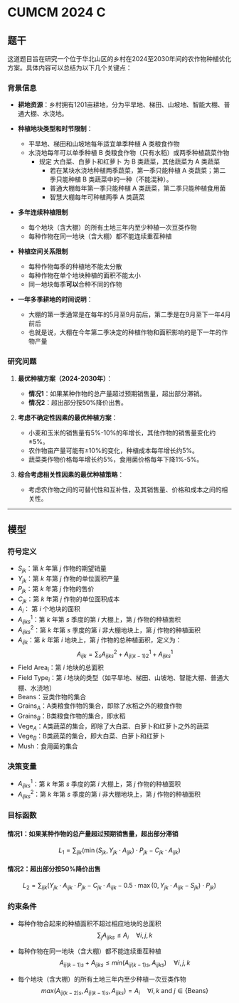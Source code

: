 
# CUMCM 2024 C

## 题干

这道题目旨在研究一个位于华北山区的乡村在2024至2030年间的农作物种植优化方案。具体内容可以总结为以下几个关键点：

### 背景信息
- **耕地资源**：乡村拥有1201亩耕地，分为平旱地、梯田、山坡地、智能大棚、普通大棚、水浇地。
- **种植地块类型和时节限制**：
    - 平旱地、梯田和山坡地每年适宜单季种植 A 类粮食作物
    - 水浇地每年可以单季种植 B 类粮食作物（只有水稻）或两季种植蔬菜作物
        - 规定 大白菜、白萝卜和红萝卜 为 B 类蔬菜，其他蔬菜为 A 类蔬菜
            - 若在某块水浇地种植两季蔬菜，第一季只能种植 A 类蔬菜；第二季只能种植 B 类蔬菜中的一种（不能混种）。
            - 普通大棚每年第一季只能种植 A 类蔬菜，第二季只能种植食用菌
            - 智慧大棚每年可种植两季 A 类蔬菜
- **多年连续种植限制**
    - 每个地块（含大棚）的所有土地三年内至少种植一次豆类作物
    - 每种作物在同一地块（含大棚）都不能连续重茬种植
- **种植空间关系限制**
    - 每种作物每季的种植地不能太分散
    - 每种作物在单个地块种植的面积不能太小
    - 同一地块每季**可以**合种不同的作物

- **一年多季耕地的时间说明**：
    - 大棚的第一季通常是在每年的5月至9月前后，第二季是在9月至下一年4月前后
    - 也就是说，大棚在今年第二季决定的种植作物和面积影响的是下一年的作物产量

### 研究问题
1. **最优种植方案（2024-2030年）**：
   - **情况1**：如果某种作物的总产量超过预期销售量，超出部分滞销。
   - **情况2**：超出部分按50%降价出售。

2. **考虑不确定性因素的最优种植方案**：
   - 小麦和玉米的销售量有5%-10%的年增长，其他作物的销售量变化约±5%。
   - 农作物亩产量可能有±10%的变化，种植成本每年增长约5%。
   - 蔬菜类作物价格每年增长约5%，食用菌价格每年下降1%-5%。

3. **综合考虑相关性因素的最优种植策略**：
   - 考虑农作物之间的可替代性和互补性，及其销售量、价格和成本之间的相关性。

---


## 模型

### 符号定义

- $S_{jk}$：第 $k$ 年第 $j$ 作物的期望销量
- $Y_{jk}$：第 $k$ 年第 $j$ 作物的单位面积产量
- $P_{jk}$：第 $k$ 年第 $j$ 作物的售价
- $C_{jk}$：第 $k$ 年第 $j$ 作物的单位面积成本
- $A_{i}$： 第 $i$ 个地块的面积
- $A^1_{ijks}$：第 $k$ 年第 $s$ 季度的第 $i$ 大棚上，第 $j$ 作物的种植面积
- $A^2_{ijks}$：第 $k$ 年第 $s$ 季度的第 $i$ 非大棚地块上，第 $j$ 作物的种植面积
- $A_{ijk}$：第 $k$ 年第 $i$ 地块上，第 $j$ 作物的总种植面积，定义为：
  $$
  A_{ijk} = \sum_s A^2_{ijks} + A^1_{ij(k-1)2} + A^1_{ijks}
  $$
- $\text{Field Area}_i$：第 $i$ 地块的总面积
- $\text{Field Type}_i$：第 $i$ 地块的类型（如平旱地、梯田、山坡地、智能大棚、普通大棚、水浇地）
- $\text{Beans}$：豆类作物的集合
- $\text{Grains}_A$：A类粮食作物的集合，即除了水稻之外的粮食作物
- $\text{Grains}_B$：B类粮食作物的集合，即水稻
- $\text{Vege}_A$：A类蔬菜的集合，即除了大白菜、白萝卜和红萝卜之外的蔬菜
- $\text{Vege}_B$：B类蔬菜的集合，即大白菜、白萝卜和红萝卜
- $\text{Mush}$：食用菌的集合

### 决策变量

- $A^1_{ijks}$：第 $k$ 年第 $s$ 季度的第 $i$ 大棚上，第 $j$ 作物的种植面积
- $A^2_{ijks}$：第 $k$ 年第 $s$ 季度的第 $i$ 非大棚地块上，第 $j$ 作物的种植面积

### 目标函数

#### 情况1：如果某种作物的总产量超过预期销售量，超出部分滞销

$$
L_1 = \sum_{ijk} \left( \min \left( S_{jk}, Y_{jk} \cdot A_{ijk} \right) \cdot P_{jk} - C_{jk} \cdot A_{ijk} \right)
$$

#### 情况2：超出部分按50%降价出售

$$
L_2 = \sum_{ijk} \left( Y_{jk} \cdot A_{ijk} \cdot P_{jk} - C_{jk} \cdot A_{ijk} - 0.5 \cdot \max \left( 0, Y_{jk} \cdot A_{ijk} - S_{jk} \right) \cdot P_{jk} \right)
$$

### 约束条件
+ 每种作物合起来的种植面积不超过相应地块的总面积
$$
\sum_jA_{ijks} \leq A_i \quad \forall i,j,k
$$

+ 每种作物在同一地块（含大棚）都不能连续重茬种植
$$
A_{ij(k-1)s}+A_{ijks} \leq min(A_{ij(k-1)s},A_{ijks}) \quad \forall i,j,k
$$

+ 每个地块（含大棚）的所有土地三年内至少种植一次豆类作物
$$
max(A_{ij(k-2)s}, A_{ij(k-1)s},A_{ijks}) = A_i \quad \forall i,k \text{ and } j \in \{\text{Beans}\}
$$